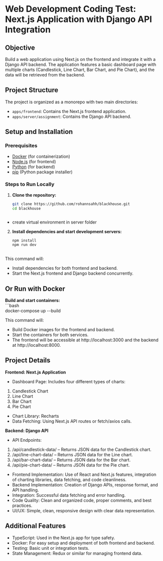# Web Development Coding Test: Next.js Application with Django API Integration  
  
## Objective  

Build a web application using Next.js on the frontend and integrate it with a Django API backend. The application features a basic dashboard page with multiple charts (Candlestick, Line Chart, Bar Chart, and Pie Chart), and the data will be retrieved from the backend.  
  
## Project Structure  
  
The project is organized as a monorepo with two main directories:  
  
- `apps/frontend`: Contains the Next.js frontend application.  
- `apps/server/assignment`: Contains the Django API backend.  
  
## Setup and Installation  
  
### Prerequisites  
  
- [Docker](https://www.docker.com/products/docker-desktop) (for containerization)  
- [Node.js](https://nodejs.org/) (for frontend)  
- [Python](https://www.python.org/downloads/) (for backend)  
- [pip](https://pip.pypa.io/en/stable/) (Python package installer)  
  
### Steps to Run Locally  
  
1. **Clone the repository:**  
  
   ```bash
   git clone https://github.com/rohannsahh/blackhouse.git
   cd blackhouse



* create virtual environment in server folder


2. **Install dependencies and start development servers:**     
   ```bash  
   npm install
   npm run dev
  
 This command will:  
   
* Install dependencies for both frontend and backend.  
* Start the Next.js frontend and Django backend concurrently.  
  
## Or Run with Docker  
  
 **Build and start containers:**  
    ```bash  
    docker-compose up --build
  



This command will:  
  
* Build Docker images for the frontend and backend.  
* Start the containers for both services.  
* The frontend will be accessible at http://localhost:3000 and the backend at http://localhost:8000.  
  
## Project Details  
  
 **Frontend: Next.js Application**  
  
 * Dashboard Page: Includes four different types of charts:  
  1. Candlestick Chart  
  2. Line Chart  
  3. Bar Chart  
  4. Pie Chart  
 * Chart Library: Recharts  
 * Data Fetching: Using Next.js API routes or fetch/axios calls.  
  
 **Backend: Django API**  
  
 * API Endpoints:  
 1. /api/candlestick-data/ – Returns JSON data for the Candlestick chart.  
 2. /api/line-chart-data/ – Returns JSON data for the Line chart.  
 3. /api/bar-chart-data/ – Returns JSON data for the Bar chart.  
 4. /api/pie-chart-data/ – Returns JSON data for the Pie chart.  
  
* Frontend Implementation: Use of React and Next.js features, integration of charting libraries, data fetching, and code cleanliness.  
* Backend Implementation: Creation of Django APIs, response format, and API handling.  
* Integration: Successful data fetching and error handling.  
* Code Quality: Clean and organized code, proper comments, and best practices.  
* UI/UX: Simple, clean, responsive design with clear data representation.  
  
## Additional Features  
* TypeScript: Used in the Next.js app for type safety.  
* Docker: For easy setup and deployment of both frontend and backend.  
* Testing: Basic unit or integration tests.  
* State Management: Redux or similar for managing frontend data.  
  